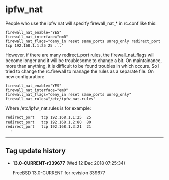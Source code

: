 # ipfw_nat 

People who use the ipfw nat will specify firewall_nat_* in rc.conf like this:

	firewall_nat_enable="YES"
	firewall_nat_interface="em0"
	firewall_nat_flags="deny_in reset same_ports unreg_only redirect_port tcp 192.168.1.1:25 25 ..."

However, if there are many redirect_port rules, the 
firewall_nat_flags will become longer and it will be troublesome to change a
bit. On maintainance, more than anything, it is difficult to be found
troubles in which occurs. So I tried to change the rc.firewall to manage the
rules as a separate file. On new configuration:

	firewall_nat_enable="YES"
	firewall_nat_interface="em0"
	firewall_nat_flags="deny_in reset same_ports unreg_only"
	firewall_nat_rules="/etc/ipfw_nat.rules"

Where /etc/ipfw_nat.rules is for example:

	redirect_port	tcp 192.168.1.1:25	25
	redirect_port	tcp 192.168.1.2:80	80
	redirect_port	tcp 192.168.1.3:21	21
	  :

--- 

## Tag update history 

* **13.0-CURRENT-r339677** (Wed 12 Dec 2018 07:25:34)

	FreeBSD 13.0-CURRENT for revision 339677
